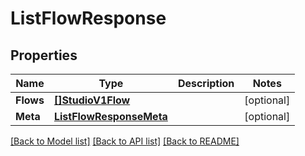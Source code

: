 # ListFlowResponse

## Properties
Name | Type | Description | Notes
------------ | ------------- | ------------- | -------------
**Flows** | [**[]StudioV1Flow**](studio.v1.flow.md) |  |[optional] 
**Meta** | [**ListFlowResponseMeta**](ListFlowResponse_meta.md) |  |[optional] 

[[Back to Model list]](../README.md#documentation-for-models) [[Back to API list]](../README.md#documentation-for-api-endpoints) [[Back to README]](../README.md)


